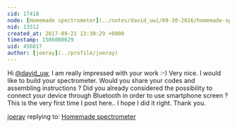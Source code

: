 ```yaml
---
cid: 17418
node: [Homemade spectrometer](../notes/david_uwi/09-30-2016/homemade-spectrometer)
nid: 13512
created_at: 2017-09-21 13:30:29 +0000
timestamp: 1506000629
uid: 456817
author: [joeray](../profile/joeray)
---
```


Hi  [@david_uw](/profile/david_uw),
I am really impressed with your work :-) Very nice.
I would like to build your spectrometer.
Would you share your codes and assembling instructions ?
Did you already considered the possibility to connect your device through Bluetooth in order to use smartphone screen ?
This is the very first time I post  here.. I hope I did it right.
Thank you.


[joeray](../profile/joeray) replying to: [Homemade spectrometer](../notes/david_uwi/09-30-2016/homemade-spectrometer)

